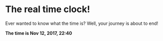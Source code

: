 # The real time clock!

Ever wanted to know what the time is? Well, your journey is about to end!

**The time is Nov 12, 2017, 22:40**